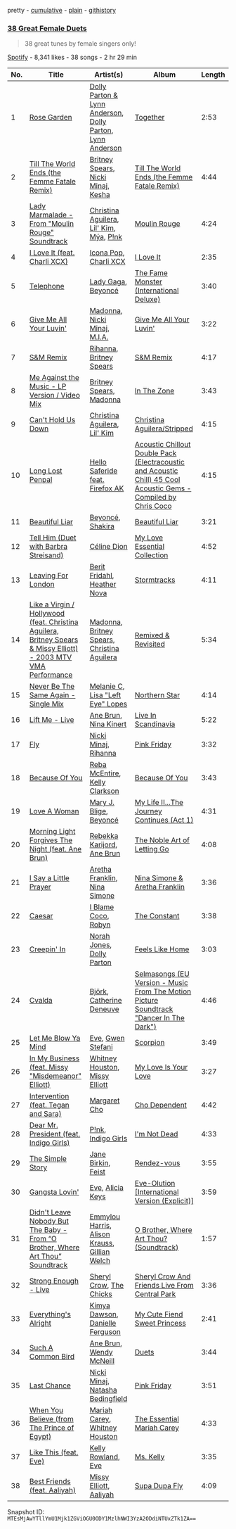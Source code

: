pretty - [cumulative](/playlists/cumulative/1xAmEtLT8c17IisGUa1f4M.md) - [plain](/playlists/plain/1xAmEtLT8c17IisGUa1f4M) - [githistory](https://github.githistory.xyz/mackorone/spotify-playlist-archive/blob/main/playlists/plain/1xAmEtLT8c17IisGUa1f4M)

### [38 Great Female Duets](https://open.spotify.com/playlist/1xAmEtLT8c17IisGUa1f4M)

> 38 great tunes by female singers only!

[Spotify](https://open.spotify.com/user/spotify) - 8,341 likes - 38 songs - 2 hr 29 min

| No. | Title | Artist(s) | Album | Length |
|---|---|---|---|---|
| 1 | [Rose Garden](https://open.spotify.com/track/59wGpYrwHdJQw30m41ChPB) | [Dolly Parton & Lynn Anderson](https://open.spotify.com/artist/0CXwsfqgt6yxQidK74GfNN), [Dolly Parton](https://open.spotify.com/artist/32vWCbZh0xZ4o9gkz4PsEU), [Lynn Anderson](https://open.spotify.com/artist/502FY8XQYRxClWgolQ3Hf2) | [Together](https://open.spotify.com/album/5Cyt0tOAuiTkpvj25RjzQg) | 2:53 |
| 2 | [Till The World Ends \(the Femme Fatale Remix\)](https://open.spotify.com/track/36JDWxV9Htu0znOlbhLn5C) | [Britney Spears](https://open.spotify.com/artist/26dSoYclwsYLMAKD3tpOr4), [Nicki Minaj](https://open.spotify.com/artist/0hCNtLu0JehylgoiP8L4Gh), [Kesha](https://open.spotify.com/artist/6LqNN22kT3074XbTVUrhzX) | [Till The World Ends \(the Femme Fatale Remix\)](https://open.spotify.com/album/7HVM870w6VP52qcDEbMftb) | 4:44 |
| 3 | [Lady Marmalade \- From "Moulin Rouge" Soundtrack](https://open.spotify.com/track/7GbqE3MlkKosIaCvf50JRK) | [Christina Aguilera](https://open.spotify.com/artist/1l7ZsJRRS8wlW3WfJfPfNS), [Lil' Kim](https://open.spotify.com/artist/5tth2a3v0sWwV1C7bApBdX), [Mýa](https://open.spotify.com/artist/6lHL3ubAMgSasKjNqKb8HF), [P!nk](https://open.spotify.com/artist/1KCSPY1glIKqW2TotWuXOR) | [Moulin Rouge](https://open.spotify.com/album/5cbAqQZSEgRiiNjuEHWTXc) | 4:24 |
| 4 | [I Love It \(feat\. Charli XCX\)](https://open.spotify.com/track/3VZQshi4COChhXaz7cLP02) | [Icona Pop](https://open.spotify.com/artist/1VBflYyxBhnDc9uVib98rw), [Charli XCX](https://open.spotify.com/artist/25uiPmTg16RbhZWAqwLBy5) | [I Love It](https://open.spotify.com/album/5hf74KpfuwSJXVs85k3dVI) | 2:35 |
| 5 | [Telephone](https://open.spotify.com/track/00BuKLSAFkaEkaVAgIMbeA) | [Lady Gaga](https://open.spotify.com/artist/1HY2Jd0NmPuamShAr6KMms), [Beyoncé](https://open.spotify.com/artist/6vWDO969PvNqNYHIOW5v0m) | [The Fame Monster \(International Deluxe\)](https://open.spotify.com/album/67j3NJodNRI8USUwKwTZA6) | 3:40 |
| 6 | [Give Me All Your Luvin'](https://open.spotify.com/track/2SVtWaGAbJI7RFf7g1tJva) | [Madonna](https://open.spotify.com/artist/6tbjWDEIzxoDsBA1FuhfPW), [Nicki Minaj](https://open.spotify.com/artist/0hCNtLu0JehylgoiP8L4Gh), [M.I.A.](https://open.spotify.com/artist/0QJIPDAEDILuo8AIq3pMuU) | [Give Me All Your Luvin'](https://open.spotify.com/album/03Izz5HJg3iKakX3rBfP5u) | 3:22 |
| 7 | [S&M Remix](https://open.spotify.com/track/3rqe57UvA8vxlzRuiAx4P5) | [Rihanna](https://open.spotify.com/artist/5pKCCKE2ajJHZ9KAiaK11H), [Britney Spears](https://open.spotify.com/artist/26dSoYclwsYLMAKD3tpOr4) | [S&M Remix](https://open.spotify.com/album/4f4W9QNzGYzEdv6C0MI5Le) | 4:17 |
| 8 | [Me Against the Music \- LP Version / Video Mix](https://open.spotify.com/track/3XoA9Ic1YGIoffpv8Z7HQ9) | [Britney Spears](https://open.spotify.com/artist/26dSoYclwsYLMAKD3tpOr4), [Madonna](https://open.spotify.com/artist/6tbjWDEIzxoDsBA1FuhfPW) | [In The Zone](https://open.spotify.com/album/4GseLPnzBsZ8kQYEBvYYwX) | 3:43 |
| 9 | [Can't Hold Us Down](https://open.spotify.com/track/36KlzjrG1RqcnR6Zt0kUZS) | [Christina Aguilera](https://open.spotify.com/artist/1l7ZsJRRS8wlW3WfJfPfNS), [Lil' Kim](https://open.spotify.com/artist/5tth2a3v0sWwV1C7bApBdX) | [Christina Aguilera/Stripped](https://open.spotify.com/album/4hpmO3kS2S4wd8XQR8DFe0) | 4:15 |
| 10 | [Long Lost Penpal](https://open.spotify.com/track/2xlFNAuAxVm5jKFxROYTV2) | [Hello Saferide feat\. Firefox AK](https://open.spotify.com/artist/1Ljicomxv0BRfsriPqF0Ex) | [Acoustic Chillout Double Pack \(Electracoustic and Acoustic Chill\) 45 Cool Acoustic Gems \- Compiled by Chris Coco](https://open.spotify.com/album/6GkZd06nuKbRLbBPQBG5vc) | 4:15 |
| 11 | [Beautiful Liar](https://open.spotify.com/track/2P5cIXejqLpHDQeCHAbbBG) | [Beyoncé](https://open.spotify.com/artist/6vWDO969PvNqNYHIOW5v0m), [Shakira](https://open.spotify.com/artist/0EmeFodog0BfCgMzAIvKQp) | [Beautiful Liar](https://open.spotify.com/album/26vwjM6FkX2nEx9I0FKmih) | 3:21 |
| 12 | [Tell Him \(Duet with Barbra Streisand\)](https://open.spotify.com/track/4P0CExKxjxWALcYk5BcmF8) | [Céline Dion](https://open.spotify.com/artist/4S9EykWXhStSc15wEx8QFK) | [My Love Essential Collection](https://open.spotify.com/album/0zMOz1phwhxqDqNzttMXsw) | 4:52 |
| 13 | [Leaving For London](https://open.spotify.com/track/25BOXV4qrfUplgnhRMITvT) | [Berit Fridahl](https://open.spotify.com/artist/4kgiiUMQWqnLxqbmO2E4qK), [Heather Nova](https://open.spotify.com/artist/76oeXwztPqAxVg9oqozK3z) | [Stormtracks](https://open.spotify.com/album/1nezuBVoRiEe9TjKaeKgaN) | 4:11 |
| 14 | [Like a Virgin / Hollywood \(feat\. Christina Aguilera, Britney Spears & Missy Elliott\) \- 2003 MTV VMA Performance](https://open.spotify.com/track/7H6muD5tyDvb5S2RlqrRUt) | [Madonna](https://open.spotify.com/artist/6tbjWDEIzxoDsBA1FuhfPW), [Britney Spears](https://open.spotify.com/artist/26dSoYclwsYLMAKD3tpOr4), [Christina Aguilera](https://open.spotify.com/artist/1l7ZsJRRS8wlW3WfJfPfNS) | [Remixed & Revisited](https://open.spotify.com/album/1jbvz2rOweu6nQwgygKNhK) | 5:34 |
| 15 | [Never Be The Same Again \- Single Mix](https://open.spotify.com/track/77tfHVcjhVnMI9oyL63tWW) | [Melanie C](https://open.spotify.com/artist/60vX3zLcdKRXvKLITVh5Df), [Lisa "Left Eye" Lopes](https://open.spotify.com/artist/64ccradw8gAQn9gMQZmEha) | [Northern Star](https://open.spotify.com/album/6TjfhQSmmBOEwIXkoT3fdZ) | 4:14 |
| 16 | [Lift Me \- Live](https://open.spotify.com/track/5yzRzp9irPyohqzU2nVTWj) | [Ane Brun](https://open.spotify.com/artist/2L3kwZFd16zjHz9a5kEPAm), [Nina Kinert](https://open.spotify.com/artist/6uRl4Lp821EvTTEYmboj8O) | [Live In Scandinavia](https://open.spotify.com/album/31IUIE5KLmWfULuFoU7dTT) | 5:22 |
| 17 | [Fly](https://open.spotify.com/track/6mjEABpi5cQ5gqFFOkR1Cc) | [Nicki Minaj](https://open.spotify.com/artist/0hCNtLu0JehylgoiP8L4Gh), [Rihanna](https://open.spotify.com/artist/5pKCCKE2ajJHZ9KAiaK11H) | [Pink Friday](https://open.spotify.com/album/2RfF6dGpYIN5u1mNkfG8Pb) | 3:32 |
| 18 | [Because Of You](https://open.spotify.com/track/4MAeoE1fxjU4lvk6xwhBxc) | [Reba McEntire](https://open.spotify.com/artist/02rd0anEWfMtF7iMku9uor), [Kelly Clarkson](https://open.spotify.com/artist/3BmGtnKgCSGYIUhmivXKWX) | [Because Of You](https://open.spotify.com/album/2eYZp3QFCj3wlFfKYuLEum) | 3:43 |
| 19 | [Love A Woman](https://open.spotify.com/track/0w1bmy5PicJdQPggsJxtOa) | [Mary J\. Blige](https://open.spotify.com/artist/1XkoF8ryArs86LZvFOkbyr), [Beyoncé](https://open.spotify.com/artist/6vWDO969PvNqNYHIOW5v0m) | [My Life II...The Journey Continues \(Act 1\)](https://open.spotify.com/album/0XHxTqCRIqZjSs1P7ZGzKO) | 4:31 |
| 20 | [Morning Light Forgives The Night \(feat\. Ane Brun\)](https://open.spotify.com/track/4Yws60vkuIu01HNxwQwgYq) | [Rebekka Karijord](https://open.spotify.com/artist/4oPxnYcUKmm0pH33ibXd6u), [Ane Brun](https://open.spotify.com/artist/2L3kwZFd16zjHz9a5kEPAm) | [The Noble Art of Letting Go](https://open.spotify.com/album/0ay9YI33rTUQj12f3wnnWN) | 4:08 |
| 21 | [I Say a Little Prayer](https://open.spotify.com/track/0Fo2NqxnmzwU0VJxpKkzTv) | [Aretha Franklin](https://open.spotify.com/artist/7nwUJBm0HE4ZxD3f5cy5ok), [Nina Simone](https://open.spotify.com/artist/7G1GBhoKtEPnP86X2PvEYO) | [Nina Simone & Aretha Franklin](https://open.spotify.com/album/7B3CXobOR2qUZxW3YIVVyN) | 3:36 |
| 22 | [Caesar](https://open.spotify.com/track/6haLxOGgBR6iymSq9v0V4p) | [I Blame Coco](https://open.spotify.com/artist/4OCKbm0yHaHTo6jjy8rMtL), [Robyn](https://open.spotify.com/artist/6UE7nl9mha6s8z0wFQFIZ2) | [The Constant](https://open.spotify.com/album/5sB6InpzeIvt5Bm9GEi9c1) | 3:38 |
| 23 | [Creepin' In](https://open.spotify.com/track/4yzFhsULEg65lbA7wjKaAQ) | [Norah Jones](https://open.spotify.com/artist/2Kx7MNY7cI1ENniW7vT30N), [Dolly Parton](https://open.spotify.com/artist/32vWCbZh0xZ4o9gkz4PsEU) | [Feels Like Home](https://open.spotify.com/album/7GaAXgbFSpcJOiLlFGYyOL) | 3:03 |
| 24 | [Cvalda](https://open.spotify.com/track/6JRXR9fyowuxgm6VG2bJIL) | [Björk](https://open.spotify.com/artist/7w29UYBi0qsHi5RTcv3lmA), [Catherine Deneuve](https://open.spotify.com/artist/16XHvtzF0KN8PSvjkkCpTk) | [Selmasongs \(EU Version \- Music From The Motion Picture Soundtrack "Dancer In The Dark"\)](https://open.spotify.com/album/6zQc33yHSncdkBTYqQYAhp) | 4:46 |
| 25 | [Let Me Blow Ya Mind](https://open.spotify.com/track/5DCA1FOUDBURlRTNg4ganf) | [Eve](https://open.spotify.com/artist/4d3yvTptO48nOYTPBcPFZC), [Gwen Stefani](https://open.spotify.com/artist/4yiQZ8tQPux8cPriYMWUFP) | [Scorpion](https://open.spotify.com/album/5z1Su2S6WXspjhLNBkAScm) | 3:49 |
| 26 | [In My Business \(feat\. Missy "Misdemeanor" Elliott\)](https://open.spotify.com/track/4Rab4O0lTJRtfnYK13jptm) | [Whitney Houston](https://open.spotify.com/artist/6XpaIBNiVzIetEPCWDvAFP), [Missy Elliott](https://open.spotify.com/artist/2wIVse2owClT7go1WT98tk) | [My Love Is Your Love](https://open.spotify.com/album/2jiDaTcE7WmJr384lZJvgw) | 3:27 |
| 27 | [Intervention \(feat\. Tegan and Sara\)](https://open.spotify.com/track/0JDl3rKrbww5Nigrv4ENy7) | [Margaret Cho](https://open.spotify.com/artist/7jO2GajJA9YuNIZTb1Z4ij) | [Cho Dependent](https://open.spotify.com/album/1BcLPh4yqNWHqC1r3A0r7r) | 4:42 |
| 28 | [Dear Mr\. President \(feat\. Indigo Girls\)](https://open.spotify.com/track/4YzBoxK7kh9bJqiKbFJXQz) | [P!nk](https://open.spotify.com/artist/1KCSPY1glIKqW2TotWuXOR), [Indigo Girls](https://open.spotify.com/artist/4wM29TDTr3HI0qFY3KoSFG) | [I'm Not Dead](https://open.spotify.com/album/6WlnnRa9jAPXhZEbvBvdxB) | 4:33 |
| 29 | [The Simple Story](https://open.spotify.com/track/2QVzcZrKWaHa0YWA4gWHB8) | [Jane Birkin](https://open.spotify.com/artist/4XYH5Be5pn1qkxhfaID3J5), [Feist](https://open.spotify.com/artist/6CWTBjOJK75cTE8Xv8u1kj) | [Rendez\-vous](https://open.spotify.com/album/0xrnMnigDwBIZjN2Uy93iJ) | 3:55 |
| 30 | [Gangsta Lovin'](https://open.spotify.com/track/0kTmKrd9K5XfzcikZohAhf) | [Eve](https://open.spotify.com/artist/4d3yvTptO48nOYTPBcPFZC), [Alicia Keys](https://open.spotify.com/artist/3DiDSECUqqY1AuBP8qtaIa) | [Eve\-Olution \[International Version \(Explicit\)\]](https://open.spotify.com/album/2v4I1FfOGJUxeZjlDtOVJ6) | 3:59 |
| 31 | [Didn't Leave Nobody But The Baby \- From “O Brother, Where Art Thou” Soundtrack](https://open.spotify.com/track/4LreyEnkmUv9c7s0JWMJKf) | [Emmylou Harris](https://open.spotify.com/artist/5s6TJEuHTr9GR894wc6VfP), [Alison Krauss](https://open.spotify.com/artist/5J6L7N6B4nI1M5cwa29mQG), [Gillian Welch](https://open.spotify.com/artist/2H5elA2mJKrHmqkN9GSfkz) | [O Brother, Where Art Thou? \(Soundtrack\)](https://open.spotify.com/album/5WaLOxV9bgTYyCQ8v8vdnU) | 1:57 |
| 32 | [Strong Enough \- Live](https://open.spotify.com/track/28yUSDHt8onfDQ4IUXnB5M) | [Sheryl Crow](https://open.spotify.com/artist/4TKTii6gnOnUXQHyuo9JaD), [The Chicks](https://open.spotify.com/artist/25IG9fa7cbdmCIy3OnuH57) | [Sheryl Crow And Friends Live From Central Park](https://open.spotify.com/album/6r8lPiKtW7SE2dPCJcSMx5) | 3:36 |
| 33 | [Everything's Alright](https://open.spotify.com/track/0idk09cMqhRw8edoaNaw1U) | [Kimya Dawson](https://open.spotify.com/artist/5PPCkoOKabpGGhqrUwSikz), [Danielle Ferguson](https://open.spotify.com/artist/2RhK7qJBCAIBP2hUyw6vRq) | [My Cute Fiend Sweet Princess](https://open.spotify.com/album/7I0XRqauweLxbh9MBlQVrR) | 2:41 |
| 34 | [Such A Common Bird](https://open.spotify.com/track/21z2x0kIsCYd5785CQxc0l) | [Ane Brun](https://open.spotify.com/artist/2L3kwZFd16zjHz9a5kEPAm), [Wendy McNeill](https://open.spotify.com/artist/4gNI6MXjnoU1kBaZEVaYBU) | [Duets](https://open.spotify.com/album/0rnwyVuCypd0JwXfAPNq7S) | 3:44 |
| 35 | [Last Chance](https://open.spotify.com/track/4F5EmlraTjKnWkXg0hwv6W) | [Nicki Minaj](https://open.spotify.com/artist/0hCNtLu0JehylgoiP8L4Gh), [Natasha Bedingfield](https://open.spotify.com/artist/7o95ZoZt5ZYn31e9z1Hc0a) | [Pink Friday](https://open.spotify.com/album/2RfF6dGpYIN5u1mNkfG8Pb) | 3:51 |
| 36 | [When You Believe \(from The Prince of Egypt\)](https://open.spotify.com/track/5luETiur1vCxLMRLzNTeaU) | [Mariah Carey](https://open.spotify.com/artist/4iHNK0tOyZPYnBU7nGAgpQ), [Whitney Houston](https://open.spotify.com/artist/6XpaIBNiVzIetEPCWDvAFP) | [The Essential Mariah Carey](https://open.spotify.com/album/1W8aUO6PU36xaMcL8Mqmo9) | 4:33 |
| 37 | [Like This \(feat\. Eve\)](https://open.spotify.com/track/6skcBKtH4WObFyasu9w4Ie) | [Kelly Rowland](https://open.spotify.com/artist/3AuMNF8rQAKOzjYppFNAoB), [Eve](https://open.spotify.com/artist/4d3yvTptO48nOYTPBcPFZC) | [Ms\. Kelly](https://open.spotify.com/album/11lAZtJRp076xsMWQ0Eiun) | 3:35 |
| 38 | [Best Friends \(feat\. Aaliyah\)](https://open.spotify.com/track/2NsanI9fS6MuVCBvHXjt8F) | [Missy Elliott](https://open.spotify.com/artist/2wIVse2owClT7go1WT98tk), [Aaliyah](https://open.spotify.com/artist/0urTpYCsixqZwgNTkPJOJ4) | [Supa Dupa Fly](https://open.spotify.com/album/7og33jtAyvtoMS6RWXpSo3) | 4:09 |

Snapshot ID: `MTEsMjAwYTllYmU1Mjk1ZGViOGU0ODY1MzlhNWI3YzA2ODdiNTUxZTk1ZA==`